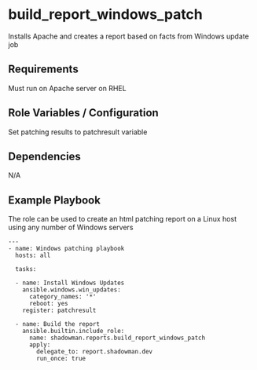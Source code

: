 build_report_windows_patch
========

Installs Apache and creates a report based on facts from Windows update job

Requirements
------------

Must run on Apache server on RHEL

Role Variables / Configuration
--------------

Set patching results to patchresult variable

Dependencies
------------

N/A

Example Playbook
----------------

The role can be used to create an html patching report on a Linux host using any number of Windows servers


```
---
- name: Windows patching playbook
  hosts: all

  tasks:
  
  - name: Install Windows Updates
    ansible.windows.win_updates:
      category_names: '*'
      reboot: yes
    register: patchresult
    
  - name: Build the report
    ansible.builtin.include_role:
      name: shadowman.reports.build_report_windows_patch
      apply:
        delegate_to: report.shadowman.dev
        run_once: true
      
```
